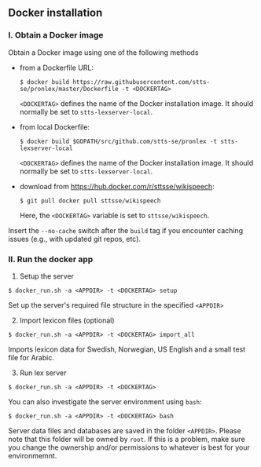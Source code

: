 ## Docker installation

### I. Obtain a Docker image

Obtain a Docker image using one of the following methods

* from a Dockerfile URL:

   `$ docker build https://raw.githubusercontent.com/stts-se/pronlex/master/Dockerfile -t <DOCKERTAG>`   

   `<DOCKERTAG>` defines the name of the Docker installation image. It should normally be set to `stts-lexserver-local`.

* from local Dockerfile:

   `$ docker build $GOPATH/src/github.com/stts-se/pronlex -t stts-lexserver-local`

   `<DOCKERTAG>` defines the name of the Docker installation image. It should normally be set to `stts-lexserver-local`.

* download from https://hub.docker.com/r/sttsse/wikispeech:

   `$ git pull docker pull sttsse/wikispeech`

   Here, the `<DOCKERTAG>` variable is set to `sttsse/wikispeech`.
	

Insert the `--no-cache` switch after the `build` tag if you encounter caching issues (e.g., with updated git repos, etc).


### II. Run the docker app


1. Setup the server 

  `$ docker_run.sh -a <APPDIR> -t <DOCKERTAG> setup`

  Set up the server's required file structure in the specified `<APPDIR>`
  

2. Import lexicon files (optional)

  `$ docker_run.sh -a <APPDIR> -t <DOCKERTAG> import_all`

  Imports lexicon data for Swedish, Norwegian, US English and a small test file for Arabic.


3. Run lex server

  `$ docker_run.sh -a <APPDIR> -t <DOCKERTAG>`


You can also investigate the server environment using `bash`:   

   `$ docker_run.sh -a <APPDIR> -t <DOCKERTAG> bash`
  

Server data files and databases are saved in the folder `<APPDIR>`. Please note that this folder will be owned by `root`. If this is a problem, make sure you change the ownership and/or permissions to whatever is best for your environmemnt.


<!-- to pass on system user to the docker environment:
<!---   $ docker build --build-arg USER=$USER https://raw.githubusercontent.com/stts-se/pronlex/master/Dockerfile -t stts-lexserver-local	 --->

<!---   $ docker build --build-arg USER=$USER $GOPATH/src/github.com/stts-se/pronlex -t stts-lexserver-local --->


